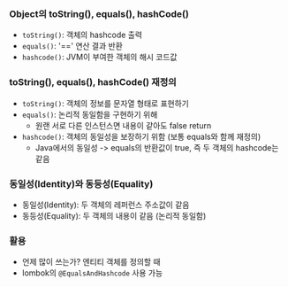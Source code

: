 ### Object의 toString(), equals(), hashCode()

- `toString()`: 객체의 hashcode 출력
- `equals()`: '==' 연산 결과 반환
- `hashcode()`: JVM이 부여한 객체의 해시 코드값

### toString(), equals(), hashCode() 재정의

- `toString()`: 객체의 정보를 문자열 형태로 표현하기
- `equals()`: 논리적 동일함을 구현하기 위해
  - 원랜 서로 다른 인스턴스면 내용이 같아도 false return  
- `hashcode()`: 객체의 동일성을 보장하기 위함 (보통 equals와 함께 재정의)
  - Java에서의 동일성 -> equals의 반환값이 true, 즉 두 객체의 hashcode는 같음  

### 동일성(Identity)와 동등성(Equality)

- 동일성(Identity): 두 객체의 레퍼런스 주소값이 같음
- 동등성(Equality): 두 객체의 내용이 같음 (논리적 동일함)

### 활용
- 언제 많이 쓰는가? 엔티티 객체를 정의할 때
- lombok의 `@EqualsAndHashcode` 사용 가능
